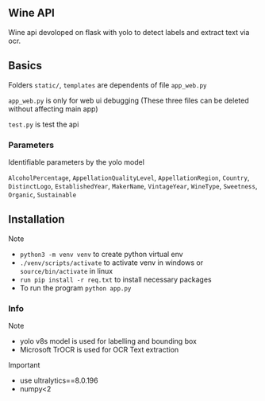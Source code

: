 ## Wine API

Wine api devoloped on flask with yolo to detect labels and extract text via ocr.

## Basics


Folders `static/`, `templates` are dependents of file `app_web.py`

`app_web.py` is only for web ui debugging (These three files can be deleted without affecting main app)


`test.py` is test the api

### Parameters

Identifiable parameters by the yolo model 

`AlcoholPercentage`, 
`AppellationQualityLevel`, 
`AppellationRegion`, 
`Country`, 
`DistinctLogo`, 
`EstablishedYear`, 
`MakerName`, 
`VintageYear`, 
`WineType`, 
`Sweetness`, 
`Organic`, 
`Sustainable`

## Installation

> [!NOTE]
> - `python3 -m venv venv` to create python virtual env
> - `./venv/scripts/activate` to activate venv in windows or `source/bin/activate` in linux
> - `run pip install -r req.txt` to install necessary packages
> - To run the program `python app.py`


### Info

> [!NOTE]
> - yolo v8s model is used for labelling and bounding box
> - Microsoft TrOCR is used for OCR Text extraction

> [!IMPORTANT]
> - use ultralytics==8.0.196 
> - numpy<2
